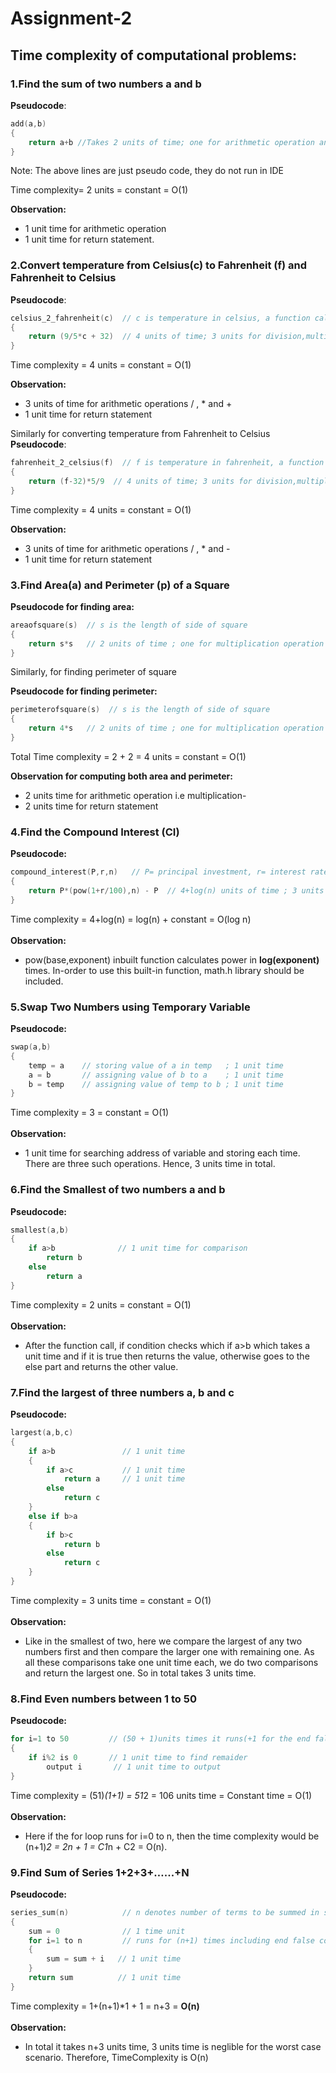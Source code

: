 # Assignment-2

## Time complexity of computational problems:

### __1.Find the sum of two numbers a and b__

__Pseudocode__:
```c
add(a,b)
{
    return a+b //Takes 2 units of time; one for arithmetic operation and another for returning the added value
}
```
Note: The above lines are just pseudo code, they do not run in IDE<br>

Time complexity= 2 units = constant = O(1)<br>

__Observation:__<br> 
* 1 unit time for arithmetic operation<br> 
* 1 unit time for return statement.

### __2.Convert temperature from Celsius(c) to Fahrenheit (f) and Fahrenheit to Celsius__

__Pseudocode__:
```c
celsius_2_fahrenheit(c)  // c is temperature in celsius, a function call
{
    return (9/5*c + 32)  // 4 units of time; 3 units for division,multiplication and addition invovled in computation and 1 unit for return statement
}
```
Time complexity = 4 units = constant = O(1)<br>

__Observation:__<br> 
* 3 units of time for arithmetic operations / , * and + <br> 
* 1 unit time for return statement<br>

Similarly for converting temperature from Fahrenheit to Celsius<br>
__Pseudocode__:
```c
fahrenheit_2_celsius(f)  // f is temperature in fahrenheit, a function call
{
    return (f-32)*5/9  // 4 units of time; 3 units for division,multiplication and subtraction invovled in computation and 1 unit for return statement
}
```
Time complexity = 4 units = constant = O(1)<br>

__Observation:__<br> 
* 3 units of time for arithmetic operations / , * and - <br> 
* 1 unit time for return statement<br>

### __3.Find Area(a) and Perimeter (p) of a Square__ 

__Pseudocode for finding area:__
```c
areaofsquare(s)  // s is the length of side of square
{
    return s*s   // 2 units of time ; one for multiplication operation and another for return statement
}
```

Similarly, for finding perimeter of square

__Pseudocode for finding perimeter:__
```c
perimeterofsquare(s)  // s is the length of side of square
{
    return 4*s   // 2 units of time ; one for multiplication operation and another for return statement
}
```
Total Time complexity = 2 + 2 = 4 units = constant = O(1)<br>

__Observation for computing both area and perimeter:__<br> 
* 2 units time for arithmetic operation i.e multiplication- 
* 2 units time for return statement<br>

### __4.Find the Compound Interest (CI)__

__Pseudocode:__
```c
compound_interest(P,r,n)   // P= principal investment, r= interest rate, n= no: of compoundings a year
{
    return P*(pow(1+r/100),n) - P  // 4+log(n) units of time ; 3 units time for /,*,+ opeartions; log(n) time for power function pow; 1 unit time for return statement
}
```
Time complexity = 4+log(n) = log(n) + constant = O(log n)<br><br>
__Observation:__
* pow(base,exponent) inbuilt function calculates power in __log(exponent)__ times. In-order to use this built-in function, math.h library should be included.<br>

### __5.Swap Two Numbers using Temporary Variable__

__Pseudocode:__
```c
swap(a,b)
{
    temp = a    // storing value of a in temp   ; 1 unit time
    a = b       // assigning value of b to a    ; 1 unit time
    b = temp    // assigning value of temp to b ; 1 unit time 
}
```
Time complexity = 3 = constant = O(1)<br><br>
__Observation:__
* 1 unit time for searching address of variable and storing each time. There are three such operations. Hence, 3 units time in total.<br>

### __6.Find the Smallest of two numbers a and b__

__Pseudocode:__
```c
smallest(a,b)
{
    if a>b              // 1 unit time for comparison
        return b       
    else
        return a        
}
```
Time complexity = 2 units = constant = O(1)<br><br>
__Observation:__
* After the function call, if condition checks which if a>b which takes a unit time and if it is true then returns the value, otherwise goes to the else part and returns the other value.<br>

### __7.Find the largest of three numbers a, b and c__

__Pseudocode:__
```c
largest(a,b,c)
{
    if a>b               // 1 unit time
    {
        if a>c           // 1 unit time 
            return a     // 1 unit time
        else
            return c
    }
    else if b>a
    {
        if b>c
            return b
        else
            return c
    }
}
```
Time complexity = 3 units time = constant = O(1)<br><br>
__Observation:__
* Like in the smallest of two, here we compare the largest of any two numbers first and then compare the larger one with remaining one. As all these comparisons take one unit time each, we do two comparisons and return the largest one. So in total takes 3 units time.

### __8.Find Even numbers between 1 to 50__

__Pseudocode:__
```c
for i=1 to 50         // (50 + 1)units times it runs(+1 for the end false condition)
{
    if i%2 is 0       // 1 unit time to find remaider
        output i       // 1 unit time to output
}
```
Time complexity = (51)*(1+1) = 51*2 = 106 units time = Constant time = O(1)<br><br>
__Observation:__
* Here if the for loop runs for i=0 to n, then the time complexity would be (n+1)*2 = 2n + 1 = C1*n + C2 = O(n).

### __9.Find Sum of Series 1+2+3+…...+N__

__Pseudocode:__
```c
series_sum(n)            // n denotes number of terms to be summed in series
{
    sum = 0              // 1 time unit
    for i=1 to n         // runs for (n+1) times including end false condition
    {
        sum = sum + i   // 1 unit time
    }
    return sum          // 1 unit time
}
```
Time complexity = 1+(n+1)*1 + 1 = n+3 = __O(n)__<br><br>
__Observation:__
* In total it takes n+3 units time, 3 units time is neglible for the worst case scenario. Therefore, TimeComplexity is O(n)

